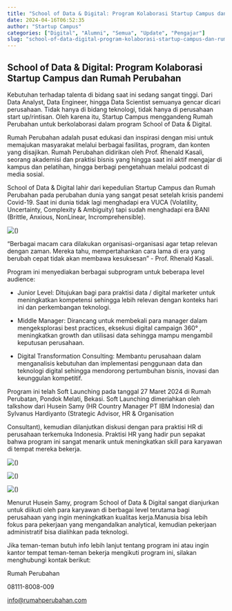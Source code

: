 ```yaml
---
title: "School of Data & Digital: Program Kolaborasi Startup Campus dan Rumah Perubahan"
date: 2024-04-16T06:52:35
author: "Startup Campus"
categories: ["Digital", "Alumni", "Semua", "Update", "Pengajar"]
slug: "school-of-data-digital-program-kolaborasi-startup-campus-dan-rumah-perubahan"
---
```


## School of Data & Digital: Program Kolaborasi Startup Campus dan Rumah Perubahan

Kebutuhan terhadap talenta di bidang saat ini sedang sangat tinggi. Dari Data Analyst, Data Engineer, hingga Data Scientist semuanya gencar dicari perusahaan. Tidak hanya di bidang teknologi, tidak hanya di perusahaan start up/rintisan. Oleh karena itu, Startup Campus menggandeng Rumah Perubahan untuk berkolaborasi dalam program School of Data & Digital.

Rumah Perubahan adalah pusat edukasi dan inspirasi dengan misi untuk memajukan masyarakat melalui berbagai fasilitas, program, dan konten yang disajikan. Rumah Perubahan didirikan oleh Prof. Rhenald Kasali, seorang akademisi dan praktisi bisnis yang hingga saat ini aktif mengajar di kampus dan pelatihan, hingga berbagi pengetahuan melalui podcast di media sosial.

School of Data & Digital lahir dari kepedulian Startup Campus dan Rumah Perubahan pada perubahan dunia yang sangat pesat setelah krisis pandemi Covid-19. Saat ini dunia tidak lagi menghadapi era VUCA (Volatility, Uncertainty, Complexity & Ambiguity) tapi sudah menghadapi era BANI (Brittle, Anxious, NonLinear, Incromprehensible). 

![()](https://lh7-us.googleusercontent.com/Ar_kVAuJm_DfIZLT6ITWWFDoJbb4QjNHV7aTQaFZ4Wq3Kcc98Vqin__hIv1ff90dQU-hJY3GTj16DKw1JzbumqRGOhC8pxlPdqHXSRuzRMGGa9XVH9z2Am44qkZnnEOIOnKfMi9Ea0i1MSi3ekuLrFw)

“Berbagai macam cara dilakukan organisasi-organisasi agar tetap relevan dengan zaman. Mereka tahu, mempertahankan cara lama di era yang berubah cepat tidak akan membawa kesuksesan” - Prof. Rhenald Kasali.

Program ini menyediakan berbagai subprogram untuk beberapa level audience:

- Junior Level: Ditujukan bagi para praktisi data / digital marketer untuk meningkatkan kompetensi sehingga lebih relevan dengan konteks hari ini dan perkembangan teknologi.

- Middle Manager: Dirancang untuk membekali para manager dalam mengeksplorasi best practices, eksekusi digital campaign 360° , meningkatkan growth dan utilisasi data sehingga mampu mengambil keputusan perusahaan.

- Digital Transformation Consulting: Membantu perusahaan dalam menganalisis kebutuhan dan implementasi penggunaan data dan teknologi digital sehingga mendorong pertumbuhan bisnis, inovasi dan keunggulan kompetitif.

Program ini telah Soft Launching pada tanggal 27 Maret 2024 di Rumah Perubatan, Pondok Melati, Bekasi. Soft Launching dimeriahkan oleh talkshow dari Husein Samy (HR Country Manager PT IBM Indonesia) dan Sylvanus Hardiyanto (Strategic Advisor, HR & Organisation

Consultant), kemudian dilanjutkan diskusi dengan para praktisi HR di perusahaan terkemuka Indonesia. Praktisi HR yang hadir pun sepakat bahwa program ini sangat menarik untuk meningkatkan skill para karyawan di tempat mereka bekerja.

![()](https://lh7-us.googleusercontent.com/YWD-qhH6QMqR6KF5jqyuJLYHMSo0tRkeHODkA-Byt6n76ejhoZwxfhaYaMCWBrQ8CYhUp7QP7KM-J7UU1m_inGv-qoiPIkCBZMncgk2xU3X6cWSeJBwFAkZy6vUT2czucounwAqqEcZRSOYpNWwVFXA)

![()](https://lh7-us.googleusercontent.com/lSyI4YXn_eFEq7F739M12THvI_A1QsjwMGsNVqFZqES1SfqC2_ts5K0XwTqszUi0rRBxLHnGQoHambPM2mXBJJg-I7nhta5umoFvvbGia7O0gQcb0PxKpko69xuwqWOnl7VSGm7UD6yZOUdCMX2CkvA)

![()](https://lh7-us.googleusercontent.com/sbHKcOF515zJ-o10OzOw_NMQcTamao-oHGgBXsre1ssb-jIUrBnmrG_KxjG_iX80nIToIz_R4sVOa7BVywwH1kIY7abwtB-PqVlun8tFBi78VVbRxc1EcPsfo9lKOPUoL_eYBB3SW1g9WVzX38n-Rb4)

Menurut Husein Samy, program School of Data & Digital sangat dianjurkan untuk diikuti oleh para karyawan di berbagai level terutama bagi perusahaan yang ingin meningkatkan kualitas kerja.Manusia bisa lebih fokus para pekerjaan yang mengandalkan analytical, kemudian pekerjaan administratif bisa dialihkan pada teknologi.

Jika teman-teman butuh info lebih lanjut tentang program ini atau ingin kantor tempat teman-teman bekerja mengikuti program ini, silakan menghubungi kontak berikut:

Rumah Perubahan

08111-8008-009

info@rumahperubahan.com